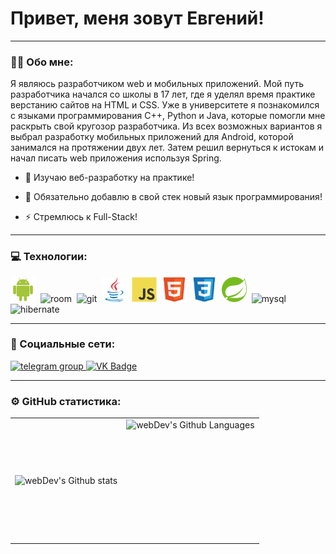 # Привет, меня зовут Евгений!

---

### :man_technologist: Обо мне:

Я являюсь разработчиком web и мобильных приложений. Мой путь разработчика начался со школы в 17 лет, где я уделял время практике верстанию сайтов на HTML и CSS. Уже в университете я познакомился с языками программирования C++, Python и Java, которые помогли мне раскрыть свой кругозор разработчика. Из всех возможных вариантов я выбрал разработку мобильных приложений для Android, которой занимался на протяжении двух лет. Затем решил вернуться к истокам и начал писать web приложения используя Spring.

- :telescope: Изучаю веб-разработку на практике!

- :seedling: Обязательно добавлю в свой стек новый язык программирования!

- :zap: Стремлюсь к Full-Stack!

---

### 💻 Технологии:

<div>
  <img src="https://github.com/devicons/devicon/blob/master/icons/android/android-original.svg" title="android" alt="android" width="40" height="40"/>&nbsp
  <img src="https://github.com/StuffCod3/StuffCod3/blob/main/room.png" title="room" alt="room" width="40" height="40"/>&nbsp
  <img src="https://github.com/StuffCod3/StuffCod3/blob/main/git.png" title="git" alt="git" width="40" height="40"/>&nbsp
  <img src="https://github.com/devicons/devicon/blob/master/icons/java/java-original.svg" title="java" alt="java" width="40" height="40"/>&nbsp
  <img src="https://github.com/devicons/devicon/blob/master/icons/javascript/javascript-original.svg" title="javascript" alt="javascript" width="40" height="40"/>&nbsp
  <img src="https://github.com/devicons/devicon/blob/master/icons/html5/html5-original.svg" title="html5" alt="html5" width="40" height="40"/>&nbsp
  <img src="https://github.com/devicons/devicon/blob/master/icons/css3/css3-original.svg" title="css3" alt="css3" width="40" height="40"/>&nbsp
  <img src="https://github.com/devicons/devicon/blob/master/icons/spring/spring-original.svg" title="spring" alt="spring" width="40" height="40"/>&nbsp
  <img src="https://github.com/StuffCod3/StuffCod3/blob/main/mysql.png" title="mysql" alt="mysql" width="40" height="40"/>&nbsp;
  <img src="https://github.com/StuffCod3/StuffCod3/blob/main/hib_orm.png" title="hibernate" alt="hibernate" width="40" height="40"/>&nbsp;
</div>

---

### 🤝 Социальные сети:

<div id="badges">
    <a href="https://t.me/stuff3h" target="_blank">
      <img src="https://github.com/StuffCod3/StuffCod3/blob/main/tg_ic.png" width="40" height="40" alt="telegram group" />
    </a>
    <a href="https://vk.com/3stuff" target="_blank">
      <img src="https://github.com/StuffCod3/StuffCod3/blob/main/vk_ic.png" width="40" height="40" alt="VK Badge"/>
    </a>
</div>

---

### ⚙️ GitHub статистика:

<table>
  <tr>
    <td>
      <img align="left" src="http://github-readme-streak-stats.herokuapp.com?user=StuffCod3&theme=slateorange&background=000000" alt="webDev's Github stats" />
    </td>
    <td>
      <img height="195px" align="right" alt="webDev's Github Languages" src="https://github-readme-stats-sigma-five.vercel.app/api/top-langs/?username=StuffCod3&layout=compact&theme=slateorange" />
    </td>
  </tr>
</table>
